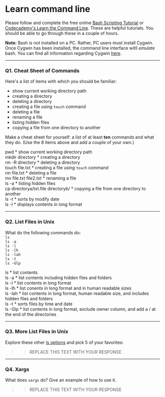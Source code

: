 # Learn command line

Please follow and complete the free online [Bash Scripting Tutorial](https://ryanstutorials.net/bash-scripting-tutorial/) or [Codecademy's Learn the Command Line](https://www.codecademy.com/learn/learn-the-command-line). These are helpful tutorials. You should be able to go through these in a couple of hours.

**Note:** Bash is not installed on a PC. Rather, PC users must install Cygwin. Once Cygwin has been installed, the command line interface witll _emulate_ bash. You can find all information regarding Cygwin [here](https://www.cygwin.com/).

---

### Q1.  Cheat Sheet of Commands  

Here's a list of items with which you should be familiar:  
* show current working directory path
* creating a directory
* deleting a directory
* creating a file using `touch` command
* deleting a file
* renaming a file
* listing hidden files
* copying a file from one directory to another

Make a cheat sheet for yourself: a list of at least **ten** commands and what they do.  (Use the 8 items above and add a couple of your own.)  

> >
pwd * show current working directory path  
mkdir directory * creating a directory   
rm -R directory * deleting a directory  
touch file.txt * creating a file using `touch` command  
rm file.txt * deleting a file  
mv file.txt file2.txt * renaming a file  
ls -a * listing hidden files  
cp directorya/txt.file directoryb/ * copying a file from one directory to another  
ls -t * sorts by modify date  
ls -l * displays contents in long format  

---

### Q2.  List Files in Unix   

What do the following commands do:  
`ls`  
`ls -a`  
`ls -l`  
`ls -lh`  
`ls -lah`  
`ls -t`  
`ls -Glp`  

> >   
ls * list contents  
ls -a * list contents including hidden files and folders  
ls -l * list contents in long format  
ls -lh * list conents in long format and in human readable sizes  
ls -lah * list contents in long format, human readable size, and includes hidden files and folders  
ls -t * sorts files by time and date  
ls -Glp * list contents in long format, exclude owner column, and add a / at the end of the directories  


---

### Q3.  More List Files in Unix  

Explore these other [ls options](http://www.techonthenet.com/unix/basic/ls.php) and pick 5 of your favorites:

> > REPLACE THIS TEXT WITH YOUR RESPONSE

---

### Q4.  Xargs   

What does `xargs` do? Give an example of how to use it.

> > REPLACE THIS TEXT WITH YOUR RESPONSE

 

